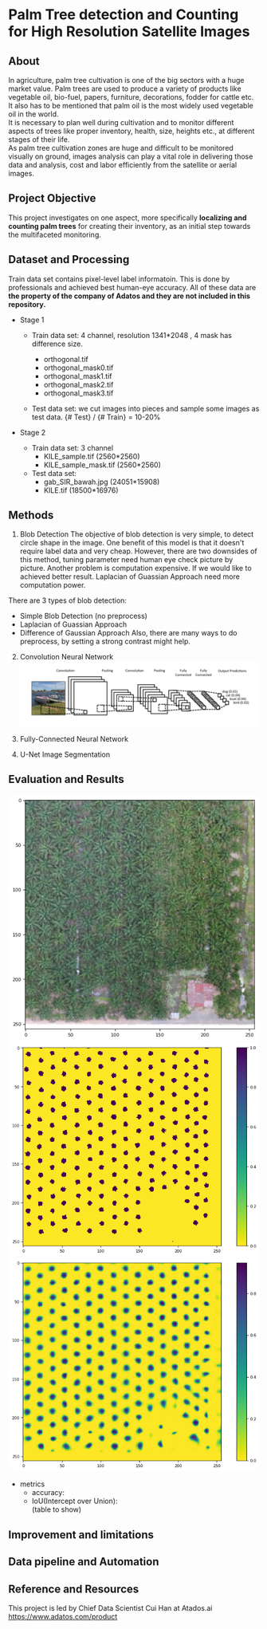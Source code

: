 # Palm Tree detection and Counting for High Resolution Satellite Images
## About
In agriculture, palm tree cultivation is one of the big sectors with a huge market value. Palm trees are used to produce a variety of products like vegetable oil, bio-fuel, papers, furniture, decorations,
fodder for cattle etc. It also has to be mentioned that palm oil is the most widely used vegetable oil in the world.  
It is necessary to plan well during cultivation and to monitor different aspects of trees like proper inventory, health, size, heights etc., at different stages of their life.  
As palm tree cultivation zones are huge and difficult to be monitored visually on ground, images analysis can play a vital role in delivering those data and analysis, cost and labor efficiently from
the satellite or aerial images.

## Project Objective
This project investigates on one aspect, more specifically **localizing and counting palm trees** for creating their inventory, as an initial step towards the multifaceted monitoring.

## Dataset and Processing
Train data set contains pixel-level label informatoin. This is done by professionals and achieved best human-eye accuracy.
All of these data are **the property of the company of Adatos and they are not included in this repository.**
* Stage 1
  * Train data set:  4 channel, resolution 1341*2048 , 4 mask has difference size.
    * orthogonal.tif
    * orthogonal_mask0.tif
    * orthogonal_mask1.tif
    * orthogonal_mask2.tif
    * orthogonal_mask3.tif

  * Test data set: we cut images into pieces and sample some images as test data.
  {# Test} / {# Train}  = 10-20%

* Stage 2
  * Train data set: 3 channel
    * KILE_sample.tif  (2560*2560)
    * KILE_sample_mask.tif (2560*2560)
  * Test data set:
    * gab_SIR_bawah.jpg (24051*15908)
    * KILE.tif (18500*16976)


## Methods
1. Blob Detection
The objective of blob detection is very simple, to detect circle shape in the image.
One benefit of this model is that it doesn't require label data and very cheap. However, there are two downsides of this method, tuning parameter need human eye check picture by picture. Another problem is computation expensive. If we would like to achieved better result.  Laplacian of Guassian Approach need more computation power.

There are 3 types of blob detection:
 * Simple Blob Detection  (no preprocess)
 * Laplacian of Guassian  Approach
 * Difference of Gaussian Approach
Also, there are many ways to do preprocess, by setting a strong contrast might help.

2. Convolution Neural Network
![myimg](/figs/Lnet.png)

3. Fully-Connected Neural Network

4. U-Net Image Segmentation


## Evaluation and Results
![origin](figs/stage1/stage1.png)
![label](figs/stage1/stage1_label.png)
![pred](figs/stage1/stage1_pred.png)

* metrics
  * accuracy:
  * IoU(Intercept over Union):     
  (table to show)

## Improvement and limitations

## Data pipeline and Automation


## Reference and Resources

This project is led by Chief Data Scientist Cui Han at Atados.ai https://www.adatos.com/product
